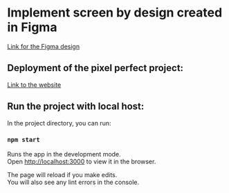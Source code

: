 # Implement screen by design created in Figma

[Link for the Figma design](<https://www.figma.com/file/0oxgD8jvXjIsG4t0h7NGFc/Homaze---Development-(Copy)?node-id=4404%3A2314&t=HxBxezi2fJMng9Sc-0>)

## Deployment of the pixel perfect project:

[Link to the website](https://master--relaxed-cajeta-a885d4.netlify.app/)

## Run the project with local host:

In the project directory, you can run:

### `npm start`

Runs the app in the development mode.\
Open [http://localhost:3000](http://localhost:3000) to view it in the browser.

The page will reload if you make edits.\
You will also see any lint errors in the console.
